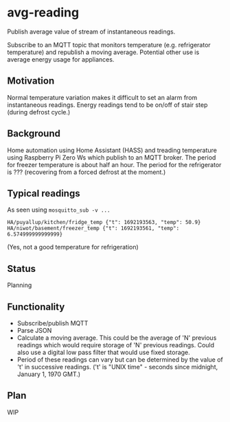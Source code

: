 # avg-reading

Publish average value of stream of instantaneous readings.

Subscribe to an MQTT topic that monitors temperature (e.g. refrigerator temperature) and republish a moving average. Potential other use is average energy usage for appliances.

## Motivation

Normal temperature variation makes it difficult to set an alarm from instantaneous readings. Energy readings tend to be on/off of stair step (during defrost cycle.)

## Background

Home automation using Home Assistant (HASS) and treading temperature using Raspberry Pi Zero Ws which publish to an MQTT broker. The period for freezer temperature is about half an hour. The period for the refrigerator is ??? (recovering from a forced defrost at the moment.) 

## Typical readings

As seen using `mosquitto_sub -v ...`

```text
HA/puyallup/kitchen/fridge_temp {"t": 1692193563, "temp": 50.9}
HA/niwot/basement/freezer_temp {"t": 1692193561, "temp": 6.574999999999999}
```

(Yes, not a good temperature for refrigeration)

## Status

Planning

## Functionality

* Subscribe/publish MQTT
* Parse JSON
* Calculate a moving average. This could be the average of 'N' previous readings which would require storage of 'N' previous readings. Could also use a digital low pass filter that would use fixed storage.
* Period of these readings can vary but can be determined by the value of 't' in successive readings. ('t' is "UNIX time" - seconds since midnight, January 1, 1970 GMT.)

## Plan

WIP
